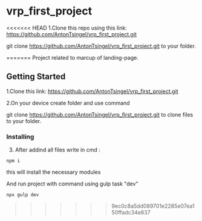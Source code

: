 # vrp_first_project

<<<<<<< HEAD
1.Clone this repo using  this link:
https://github.com/AntonTsingel/vrp_first_project.git

git clone https://github.com/AntonTsingel/vrp_first_project.git to your folder.

=======
Project related to marcup of landing-page.

## Getting Started

1.Clone this link:
https://github.com/AntonTsingel/vrp_first_project.git

2.On your device create folder and use command 

git clone https://github.com/AntonTsingel/vrp_first_project.git to clone files to your folder.

### Installing

3. After addind all files write in cmd :
```
npm i
```
this will install the necessary modules 

And run project with command using gulp task "dev"
```
npx gulp dev
```
>>>>>>> 9ec0c8a5dd089701e2285e07ea150ffadc34e837

